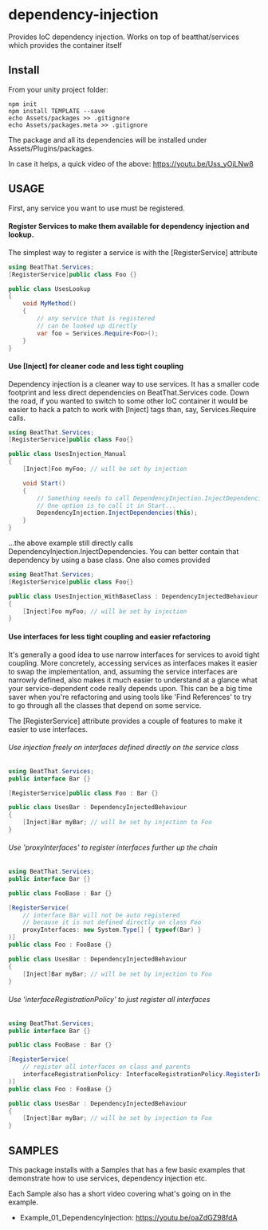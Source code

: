 # dependency-injection
Provides IoC dependency injection. Works on top of beatthat/services which provides the container itself

## Install

From your unity project folder:

    npm init
    npm install TEMPLATE --save
    echo Assets/packages >> .gitignore
    echo Assets/packages.meta >> .gitignore

The package and all its dependencies will be installed under Assets/Plugins/packages.

In case it helps, a quick video of the above: https://youtu.be/Uss_yOiLNw8

## USAGE

First, any service you want to use must be registered.

#### Register Services to make them available for dependency injection and lookup.

The simplest way to register a service is with the [RegisterService] attribute

```c#
using BeatThat.Services;
[RegisterService]public class Foo {}

public class UsesLookup
{
    void MyMethod()
    {
        // any service that is registered
        // can be looked up directly
        var foo = Services.Require<Foo>();
    }
}
```

#### Use [Inject] for cleaner code and less tight coupling

Dependency injection is a cleaner way to use services. It has a smaller code footprint and less direct dependencies on BeatThat.Services code. Down the road, if you wanted to switch to some other IoC container it would be easier to hack a patch to work with [Inject] tags than, say, Services.Require<SomeClass> calls.

```c#
using BeatThat.Services;
[RegisterService]public class Foo{}

public class UsesInjection_Manual
{
    [Inject]Foo myFoo; // will be set by injection

    void Start()
    {
        // Something needs to call DependencyInjection.InjectDependencies.
        // One option is to call it in Start...
        DependencyInjection.InjectDependencies(this);
    }
}
```

...the above example still directly calls DependencyInjection.InjectDependencies. You can better contain that dependency by using a base class. One also comes provided

```c#
using BeatThat.Services;
[RegisterService]public class Foo{}

public class UsesInjection_WithBaseClass : DependencyInjectedBehaviour
{
    [Inject]Foo myFoo; // will be set by injection
}
```

#### Use interfaces for less tight coupling and easier refactoring

It's generally a good idea to use narrow interfaces for services to avoid tight coupling. More concretely, accessing services as interfaces makes it easier to swap the implementation, and, assuming the service interfaces are narrowly defined, also makes it much easier to understand at a glance what your service-dependent code really depends upon. This can be a big time saver when you're refactoring and using tools like 'Find References' to try to go through all the classes that depend on some service.

The [RegisterService] attribute provides a couple of features to make it easier to use interfaces.

###### Use injection freely on interfaces defined directly on the service class

```c#
using BeatThat.Services;
public interface Bar {}

[RegisterService]public class Foo : Bar {}

public class UsesBar : DependencyInjectedBehaviour
{
    [Inject]Bar myBar; // will be set by injection to Foo
}
````

###### Use 'proxyInterfaces' to register interfaces further up the chain

```c#
using BeatThat.Services;
public interface Bar {}

public class FooBase : Bar {}

[RegisterService(
    // interface Bar will not be auto registered
    // because it is not defined directly on class Foo
    proxyInterfaces: new System.Type[] { typeof(Bar) }
)]
public class Foo : FooBase {}

public class UsesBar : DependencyInjectedBehaviour
{
    [Inject]Bar myBar; // will be set by injection to Foo
}
````

###### Use 'interfaceRegistrationPolicy' to just register all interfaces
```c#
using BeatThat.Services;
public interface Bar {}

public class FooBase : Bar {}

[RegisterService(
    // register all interfaces on class and parents
    interfaceRegistrationPolicy: InterfaceRegistrationPolicy.RegisterInterfacesDeclaredOnTypeAndParents
)]
public class Foo : FooBase {}

public class UsesBar : DependencyInjectedBehaviour
{
    [Inject]Bar myBar; // will be set by injection to Foo
}
````

## SAMPLES

This package installs with a Samples that has a few basic examples
that demonstrate how to use services, dependency injection etc.

Each Sample also has a short video covering what's going on in the example.

* Example_01_DependencyInjection: https://youtu.be/oaZdGZ98fdA
